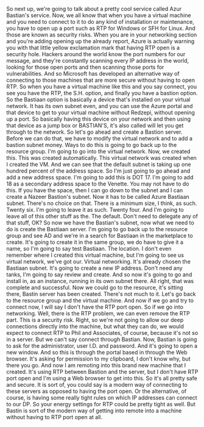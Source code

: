So next up, we're going to talk about a pretty cool service called Azur Bastian's service.
Now, we all know that when you have a virtual machine and you need to connect to it to do any kind
of installation or maintenance, you have to open up a port such as RTP for Windows or SFH for Linux.
And those are known as security risks.
When you are in your networking section and you're adding opening up the already report, Azure is actually
warning you with that little yellow exclamation mark that having RTP open is a security hole.
Hackers around the world know the port numbers for our message, and they're constantly scanning every
IP address in the world, looking for those open ports and then scanning those ports for vulnerabilities.
And so Microsoft has developed an alternative way of connecting to those machines that are more secure
without having to open RTP.
So when you have a virtual machine like this and you say connect, you see you have the RTP, the S.H.
option, and finally you have a bastion option.
So the Bastiaan option is basically a device that's installed on your virtual network.
It has its own subnet even, and you can use the Azure portal and that device to get to your virtual
machine without Redzepi, without opening up a port.
So basically having this device on your network and then using that device as a jump box or BASTIAN'S,
it's also called will let you get through to the network.
So let's go ahead and create a Bastion server.
Before we can do that, we have to modify the virtual network and to add a bastion subnet money.
Ways to do this is going to go back up to the resource group.
I'm going to go into the virtual network.
Now, we created this.
This was created automatically.
This virtual network was created when I created the VM.
And we can see that the default subnet is taking up one hundred percent of the address space.
So I'm just going to go ahead and add a new address space.
I'm going to add this is DOT 17.
I'm going to add 18 as a secondary address space to the Venette.
You may not have to do this.
If you have the space, then I can go down to the subnet and I can create a Nazeer Bastion's subnet.
Now it has to be called Azure Bastiaan subnet.
There's no choice on that.
There is a minimum size, I think, as such.
Twenty six.
I'm going to leave it as such.
Twenty four.
And I'm going to leave all of this other stuff as the.
The default.
Don't need to delegate any of that stuff, OK?
So now we have the Bastian's subnet, now what we need to do is create the Bastiaan server.
I'm going to go back up to the resource group and see AD and we're in a search for Bastiaan in the marketplace
to create.
It's going to create it in the same group, we do have to give it a name, so I'm going to say test
Bastiaan.
The location.
I don't even remember where I created this virtual machine, but I'm going to see us virtual network,
we've got our.
Virtual networking.
It's already chosen the Bastiaan subnet.
It's going to create a new IP address.
Don't need any tanks, I'm going to say review and create.
And so now it's going to go and install in, as an instance, running in its own subnet there.
All right, that was complete and successful.
Now we could go to the resource, it's sitting there, Bastin server has been created.
There's not much to it.
Let's go back to the resource group and the virtual machine.
And now if we go and try to connect now, I will say I don't have the RTP port open.
So if we go into networking.
Well, there is the RTP problem, we can even remove the RTP part.
This is a security risk.
Right, so we're not going to allow our deep connections directly into the machine, but what they can
do, we would expect to connect RTP to Phil and Associates, of course, because it's not so in a server.
But we can't say connect through Bastian.
Now, Bastian is going to ask for the administrator, user I.D. and password.
And it's going to open a new window.
And so this is through the portal based in through the Web browser.
It's asking for permission to my clipboard, I don't know why, but there you go.
And now I am remoting into this brand new machine that I created.
It's using RTP between Bastion and the server, but I don't have RTP port open and I'm using a Web browser
to get into this.
So it's all pretty safe and secure.
It is sort of, you could say is a modern way of connecting to these servers as opposed to having the
port open.
Or the alternative, of course, is having some really tight rules on which IP addresses can connect
to our DP.
So your energy settings for RTP could be pretty tight as well.
But Bastin is sort of the modern way of getting into remote into a machine without having to RTP port
open at all.

